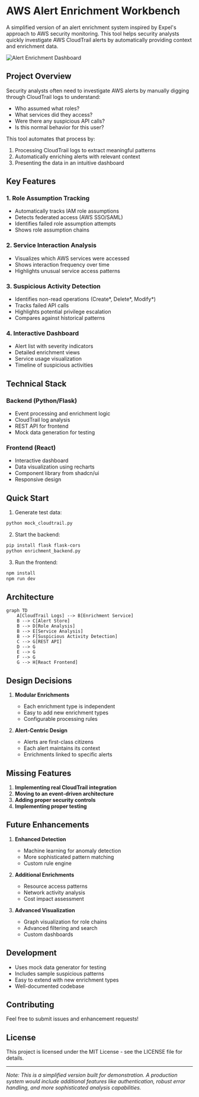 # AWS Alert Enrichment Workbench

A simplified version of an alert enrichment system inspired by Expel's approach to AWS security monitoring. This tool helps security analysts quickly investigate AWS CloudTrail alerts by automatically providing context and enrichment data.

![Alert Enrichment Dashboard](./assets/dashboard-recording.gif)

## Project Overview

Security analysts often need to investigate AWS alerts by manually digging through CloudTrail logs to understand:

- Who assumed what roles?
- What services did they access?
- Were there any suspicious API calls?
- Is this normal behavior for this user?

This tool automates that process by:

1. Processing CloudTrail logs to extract meaningful patterns
2. Automatically enriching alerts with relevant context
3. Presenting the data in an intuitive dashboard

## Key Features

### 1. Role Assumption Tracking

- Automatically tracks IAM role assumptions
- Detects federated access (AWS SSO/SAML)
- Identifies failed role assumption attempts
- Shows role assumption chains

### 2. Service Interaction Analysis

- Visualizes which AWS services were accessed
- Shows interaction frequency over time
- Highlights unusual service access patterns

### 3. Suspicious Activity Detection

- Identifies non-read operations (Create*, Delete*, Modify\*)
- Tracks failed API calls
- Highlights potential privilege escalation
- Compares against historical patterns

### 4. Interactive Dashboard

- Alert list with severity indicators
- Detailed enrichment views
- Service usage visualization
- Timeline of suspicious activities

## Technical Stack

### Backend (Python/Flask)

- Event processing and enrichment logic
- CloudTrail log analysis
- REST API for frontend
- Mock data generation for testing

### Frontend (React)

- Interactive dashboard
- Data visualization using recharts
- Component library from shadcn/ui
- Responsive design

## Quick Start

1. Generate test data:

```bash
python mock_cloudtrail.py
```

2. Start the backend:

```bash
pip install flask flask-cors
python enrichment_backend.py
```

3. Run the frontend:

```bash
npm install
npm run dev
```

## Architecture

```mermaid
graph TD
    A[CloudTrail Logs] --> B[Enrichment Service]
    B --> C[Alert Store]
    B --> D[Role Analysis]
    B --> E[Service Analysis]
    B --> F[Suspicious Activity Detection]
    C --> G[REST API]
    D --> G
    E --> G
    F --> G
    G --> H[React Frontend]
```

## Design Decisions

1. **Modular Enrichments**

   - Each enrichment type is independent
   - Easy to add new enrichment types
   - Configurable processing rules

2. **Alert-Centric Design**

   - Alerts are first-class citizens
   - Each alert maintains its context
   - Enrichments linked to specific alerts

## Missing Features

1. **Implementing real CloudTrail integration**
2. **Moving to an event-driven architecture**
3. **Adding proper security controls**
4. **Implementing proper testing**

## Future Enhancements

1. **Enhanced Detection**

   - Machine learning for anomaly detection
   - More sophisticated pattern matching
   - Custom rule engine

2. **Additional Enrichments**

   - Resource access patterns
   - Network activity analysis
   - Cost impact assessment

3. **Advanced Visualization**
   - Graph visualization for role chains
   - Advanced filtering and search
   - Custom dashboards

## Development

- Uses mock data generator for testing
- Includes sample suspicious patterns
- Easy to extend with new enrichment types
- Well-documented codebase

## Contributing

Feel free to submit issues and enhancement requests!

## License

This project is licensed under the MIT License - see the LICENSE file for details.

---

_Note: This is a simplified version built for demonstration. A production system would include additional features like authentication, robust error handling, and more sophisticated analysis capabilities._
